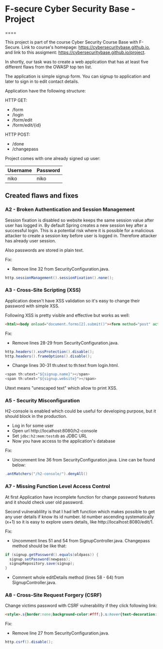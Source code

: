 # F-secure Cyber Security Base - Project
====

This project is part of the course Cyber Security Course Base with F-Secure. Link to course's homepage: https://cybersecuritybase.github.io, and link to this assigment: https://cybersecuritybase.github.io/project.

In shortly, our task was to create a web application that has at least five different flaws from the OWASP top ten list.

The application is simple signup form. You can signup to application and later to sign in to edit contact details.

Application have the following structure:

HTTP GET:
* /form
* /login
* /form/edit
* /form/edit/{id}

HTTP POST:
* /done
* /changepass

Project comes with one already signed up user:

| Username | Password |
| -------- | -------- |
| niko     | niko     |

## Created flaws and fixes

### A2 - Broken Authentication and Session Management

Session fixation is disabled so website keeps the same session value after user has logged in. By default Spring creates a new session key after a successful login.
This is a potential risk where it is possible for a malicious attacker to create a session key before user is logged in. Therefore attacker has already user session.

Also passwords are stored in plain text.

Fix:
* Remove line 32 from SecurityConfiguration.java.

```java
http.sessionManagement().sessionFixation().none();
```

### A3 - Cross-Site Scripting (XSS)

Application doesn't have XSS validation so it's easy to change their password with simple XSS.

Following XSS is pretty visible and effective but works as well:

```html
<html><body onload="document.forms[2].submit()"><form method="post" action="/changepass"><input type="hidden" name="newpass" value="pwn"></form></body></html>
```

Fix:
* Remove lines 28-29 from SecurityConfiguration.java.

```java
http.headers().xssProtection().disable();
http.headers().frameOptions().disable();
```

* Change lines 30-31 th:utext to th:text from login.html.

```java
<span th:utext="${signup.name}"></span>
<span th:utext="${signup.website}"></span>
```

Utext means "unescaped text" which allow to print XSS.

### A5 - Security Misconfiguration

H2-console is enabled which could be useful for developing purpose, but it should block in the production.

* Log in for some user
* Open url http://localhost:8080/h2-console
* Set `jdbc:h2:mem:testdb` as JDBC URL
* Now you have access to the application's database

Fix:

* Uncomment line 36 from SecurityConfiguration.java. Line can be found below:

```java
.antMatchers("/h2-console/").denyAll()
```

### A7 - Missing Function Level Access Control

At first Application have incomplete function for change password features and it should check user old password.

Second vulnerablility is that I had left function which makes possible to get any user details if know its id number. Id number ascending systematically (x+1) so it is easy to explore users details, like http://localhost:8080/edit/1.

Fix:
* Uncomment lines 51 and 54 from SignupController.java. Changepass method should be like that:

```java
if (signup.getPassword().equals(oldpass)) {
  signup.setPassword(newpass);
  signupRepository.save(signup);   
}
```

* Comment whole editDetails method (lines 58 - 64) from SignupController.java.

### A8 - Cross-Site Request Forgery (CSRF)

Change victims password with CSRF vulnerability if they click following link:

```html
<style>.s{border:none;background-color:#fff;}.s:hover{text-decoration: underline;}</style><form action="/changepass" method="post"><input hidden type="text" name="newpass" value="pwn"/><input type="submit" class="s" value="http://my-site"/></form>
```

Fix:
* Remove line 27 from SecurityConfiguration.java.

```java
http.csrf().disable();
```
